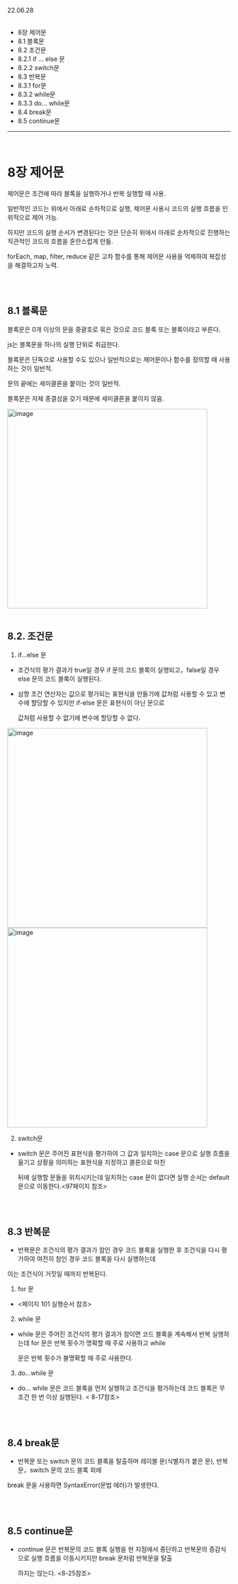 22.06.28
<br/>
<br/>
- 8장 제어문
- 8.1 블록문
- 8.2 조건문
- 8.2.1 if ... else 문
- 8.2.2 switch문
- 8.3 반복문
- 8.3.1 for문
- 8.3.2 while문
- 8.3.3 do... while문
- 8.4 break문
- 8.5 continue문


<hr/>
<br/>

# 8장 제어문

제어문은 조건에 따라 블록을 실행하거나 반복 실행할 때 사용.

일반적인 코드는 위에서 아래로 순차적으로 실행, 제어문 사용시 코드의 실행 흐름을 인위적으로 제어 가능.

하지만 코드의 실행 순서가 변경된다는 것은 단순히 위에서 아래로 순차적으로 진행하는 직관적인 코드의 흐름을 혼란스럽게 만듦.

forEach, map, filter, reduce 같은 고차 함수를 통해 제어문 사용을 억제하여 복잡성을 해결하고자 노력.

<br/>
<br/>

## 8.1 블록문

블록문은 0개 이상의 문을 중괄호로 묶은 것으로 코드 블록 또는 블록이라고 부른다.

js는 블록문을 하나의 실행 단위로 취급한다.

블록문은 단독으로 사용할 수도 있으나 일반적으로는 제어문이나 함수를 정의할 때 사용하는 것이 일반적.

문의 끝에는 세미클론을 붙이는 것이 일반적. 

블록문은 자체 종결성을 갖기 때문에 세미클론을 붙이지 않음.

<img width="451" alt="image" src="https://user-images.githubusercontent.com/96029064/175307430-d8877160-4b49-4893-9f1b-ed4e8619ab0b.png">


<br/>
<br/>

## 8.2. 조건문

1) if...else 문
 - 조건식의 평가 결과가 true일 경우 if 문의 코드 블록이 실행되고，false일 경우 else 문의 코드 블록이 실행된다.

 - 삼항 조건 연산자는 값으로 평가되는 표현식을 만들기에 값처럼 사용할 수 있고 변수에 할당할 수 있지만 if-else 문은 표현식이 아닌 문으로
 
   값처럼 사용할 수 없기에 변수에 할당할 수 없다.

<img width="451" alt="image" src="https://user-images.githubusercontent.com/96029064/175308788-2f27c9f0-4dad-4d1a-99c6-a43c9e1f6e8e.png">

<img width="451" alt="image" src="https://user-images.githubusercontent.com/96029064/175308854-83ee6a7e-e8cf-4e10-8445-5ce62092aeb6.png">

2) switch문

 - switch 문은 주어진 표현식을 평가하여 그 값과 일치하는 case 문으로 실행 흐름을 옮기고 상황을 의미하는 표현식을 지정하고 콜론으로 마친 
 
   뒤에 실행할 문들을 위치시키는데 일치하는 case 문이 없다면 실행 순서는 default 문으로 이동한다.<97페이지 참조>

<br/>
<br/>

## 8.3 반복문

 - 반복문은 조건식의 평가 결과가 참인 경우 코드 블록을 실행한 후 조건식을 다시 평가하여 여전히 참인 경우 코드 블록을 다시 실행하는데

 이는 조건식이 거짓일 때까지 반복된다.

1) for 문

- <페이지 101 실행순서 참조>

2) while 문

- while 문은 주어진 조건식의 평가 결과가 참이면 코드 블록을 계속해서 반복 실행하는데 for 문은 반복 횟수가 명확할 때 주로 사용하고 while

  문은 반복 횟수가 불명확할 때 주로 사용한다.

3) do...while 문

- do... while 문은 코드 블록을 먼저 실행하고 조건식을 평가하는데 코드 블록은 무조건 한 번 이상 실행된다. < 8-17참조>

<br/>
<br/>

## 8.4 break문

- 반복문 또는 switch 문의 코드 블록을 탈출하며 레이블 문(식별자가 붙은 문), 반복문，switch 문의 코드 블록 외에

 break 문을 사용하면 SyntaxError(문법 에러)가 발생한다.

<br/>
<br/>

## 8.5 continue문

- continue 문은 반복문의 코드 블록 실행을 현 지점에서 중단하고 반복문의 증감식으로 실행 흐름을 이동시키지만 break 문처럼 반복문을 탈출

  하지는 않는다. <8-25참조>
